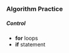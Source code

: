 ### Algorithm Practice
##### Control 
* **for** loops
* **if** statement
<!--stackedit_data:
eyJoaXN0b3J5IjpbMTMzOTU2OTUwM119
-->